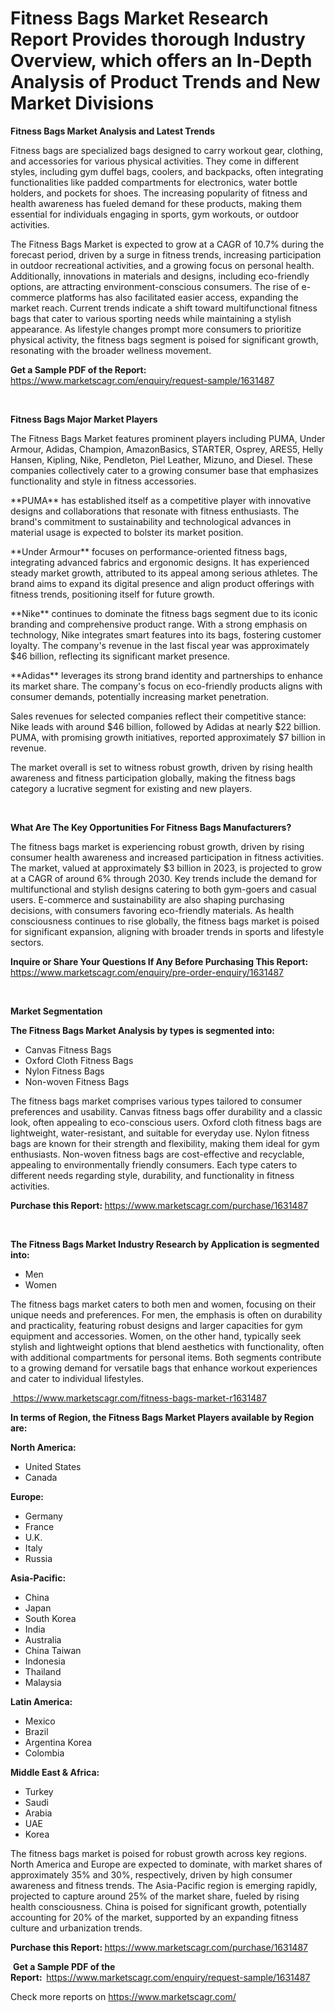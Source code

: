 <p><h1>Fitness Bags Market Research Report Provides thorough Industry Overview, which offers an In-Depth Analysis of Product Trends and New Market Divisions</h1></p><p><strong>Fitness Bags Market Analysis and Latest Trends</strong></p>
<p><p>Fitness bags are specialized bags designed to carry workout gear, clothing, and accessories for various physical activities. They come in different styles, including gym duffel bags, coolers, and backpacks, often integrating functionalities like padded compartments for electronics, water bottle holders, and pockets for shoes. The increasing popularity of fitness and health awareness has fueled demand for these products, making them essential for individuals engaging in sports, gym workouts, or outdoor activities.</p><p>The Fitness Bags Market is expected to grow at a CAGR of 10.7% during the forecast period, driven by a surge in fitness trends, increasing participation in outdoor recreational activities, and a growing focus on personal health. Additionally, innovations in materials and designs, including eco-friendly options, are attracting environment-conscious consumers. The rise of e-commerce platforms has also facilitated easier access, expanding the market reach. Current trends indicate a shift toward multifunctional fitness bags that cater to various sporting needs while maintaining a stylish appearance. As lifestyle changes prompt more consumers to prioritize physical activity, the fitness bags segment is poised for significant growth, resonating with the broader wellness movement.</p></p>
<p><strong>Get a Sample PDF of the Report:&nbsp;</strong> <a href="https://www.marketscagr.com/enquiry/request-sample/1631487?utm_campaign=2304&utm_medium=2&utm_source=Github&utm_content=ia&utm_term=05042025&utm_id=fitness-bags">https://www.marketscagr.com/enquiry/request-sample/1631487</a></p>
<p>&nbsp;</p>
<p><strong>Fitness Bags Major Market Players</strong></p>
<p><p>The Fitness Bags Market features prominent players including PUMA, Under Armour, Adidas, Champion, AmazonBasics, STARTER, Osprey, ARES5, Helly Hansen, Kipling, Nike, Pendleton, Piel Leather, Mizuno, and Diesel. These companies collectively cater to a growing consumer base that emphasizes functionality and style in fitness accessories.</p><p>**PUMA** has established itself as a competitive player with innovative designs and collaborations that resonate with fitness enthusiasts. The brand's commitment to sustainability and technological advances in material usage is expected to bolster its market position. </p><p>**Under Armour** focuses on performance-oriented fitness bags, integrating advanced fabrics and ergonomic designs. It has experienced steady market growth, attributed to its appeal among serious athletes. The brand aims to expand its digital presence and align product offerings with fitness trends, positioning itself for future growth.</p><p>**Nike** continues to dominate the fitness bags segment due to its iconic branding and comprehensive product range. With a strong emphasis on technology, Nike integrates smart features into its bags, fostering customer loyalty. The company's revenue in the last fiscal year was approximately $46 billion, reflecting its significant market presence.</p><p>**Adidas** leverages its strong brand identity and partnerships to enhance its market share. The company's focus on eco-friendly products aligns with consumer demands, potentially increasing market penetration. </p><p>Sales revenues for selected companies reflect their competitive stance: Nike leads with around $46 billion, followed by Adidas at nearly $22 billion. PUMA, with promising growth initiatives, reported approximately $7 billion in revenue. </p><p>The market overall is set to witness robust growth, driven by rising health awareness and fitness participation globally, making the fitness bags category a lucrative segment for existing and new players.</p></p>
<p>&nbsp;</p>
<p><strong>What Are The Key Opportunities For Fitness Bags Manufacturers?</strong></p>
<p><p>The fitness bags market is experiencing robust growth, driven by rising consumer health awareness and increased participation in fitness activities. The market, valued at approximately $3 billion in 2023, is projected to grow at a CAGR of around 6% through 2030. Key trends include the demand for multifunctional and stylish designs catering to both gym-goers and casual users. E-commerce and sustainability are also shaping purchasing decisions, with consumers favoring eco-friendly materials. As health consciousness continues to rise globally, the fitness bags market is poised for significant expansion, aligning with broader trends in sports and lifestyle sectors.</p></p>
<p><strong>Inquire or Share Your Questions If Any Before Purchasing This Report:</strong> <a href="https://www.marketscagr.com/enquiry/pre-order-enquiry/1631487?utm_campaign=2304&utm_medium=2&utm_source=Github&utm_content=ia&utm_term=05042025&utm_id=fitness-bags">https://www.marketscagr.com/enquiry/pre-order-enquiry/1631487</a></p>
<p>&nbsp;</p>
<p><strong>Market Segmentation</strong></p>
<p><strong>The Fitness Bags Market Analysis by types is segmented into:</strong></p>
<p><ul><li>Canvas Fitness Bags</li><li>Oxford Cloth Fitness Bags</li><li>Nylon Fitness Bags</li><li>Non-woven Fitness Bags</li></ul></p>
<p><p>The fitness bags market comprises various types tailored to consumer preferences and usability. Canvas fitness bags offer durability and a classic look, often appealing to eco-conscious users. Oxford cloth fitness bags are lightweight, water-resistant, and suitable for everyday use. Nylon fitness bags are known for their strength and flexibility, making them ideal for gym enthusiasts. Non-woven fitness bags are cost-effective and recyclable, appealing to environmentally friendly consumers. Each type caters to different needs regarding style, durability, and functionality in fitness activities.</p></p>
<p><strong>Purchase this Report:&nbsp;</strong><a href="https://www.marketscagr.com/purchase/1631487?utm_campaign=2304&utm_medium=2&utm_source=Github&utm_content=ia&utm_term=05042025&utm_id=fitness-bags">https://www.marketscagr.com/purchase/1631487</a></p>
<p>&nbsp;</p>
<p><strong>The Fitness Bags Market Industry Research by Application is segmented into:</strong></p>
<p><ul><li>Men</li><li>Women</li></ul></p>
<p><p>The fitness bags market caters to both men and women, focusing on their unique needs and preferences. For men, the emphasis is often on durability and practicality, featuring robust designs and larger capacities for gym equipment and accessories. Women, on the other hand, typically seek stylish and lightweight options that blend aesthetics with functionality, often with additional compartments for personal items. Both segments contribute to a growing demand for versatile bags that enhance workout experiences and cater to individual lifestyles.</p></p>
<p><a href="https://www.marketscagr.com/fitness-bags-market-r1631487?utm_campaign=2304&utm_medium=2&utm_source=Github&utm_content=ia&utm_term=05042025&utm_id=fitness-bags">&nbsp;https://www.marketscagr.com/fitness-bags-market-r1631487</a></p>
<p><strong>In terms of Region, the Fitness Bags Market Players available by Region are:</strong></p>
<p>
    <p> <strong> North America: </strong>
        <ul>
            <li>United States</li>
            <li>Canada</li>
        </ul>
        </p> 
    <p> <strong> Europe: </strong>
        <ul>
            <li>Germany</li>
            <li>France</li>
            <li>U.K.</li>
            <li>Italy</li>
            <li>Russia</li>
        </ul>
        </p> 
    <p> <strong> Asia-Pacific: </strong>
        <ul>
            <li>China</li>
            <li>Japan</li>
            <li>South Korea</li>
            <li>India</li>
            <li>Australia</li>
            <li>China Taiwan</li>
            <li>Indonesia</li>
            <li>Thailand</li>
            <li>Malaysia</li>
        </ul>
        </p> 
    <p> <strong> Latin America: </strong>
        <ul>
            <li>Mexico</li>
            <li>Brazil</li>
            <li>Argentina Korea</li>
            <li>Colombia</li>
        </ul>
        </p> 
    <p> <strong> Middle East & Africa: </strong>
        <ul>
            <li>Turkey</li>
            <li>Saudi</li>
            <li>Arabia</li>
            <li>UAE</li>
            <li>Korea</li>
        </ul>
    </p>
    </p>
<p><p>The fitness bags market is poised for robust growth across key regions. North America and Europe are expected to dominate, with market shares of approximately 35% and 30%, respectively, driven by high consumer awareness and fitness trends. The Asia-Pacific region is emerging rapidly, projected to capture around 25% of the market share, fueled by rising health consciousness. China is poised for significant growth, potentially accounting for 20% of the market, supported by an expanding fitness culture and urbanization trends.</p></p>
<p><strong>Purchase this Report: </strong><a href="https://www.marketscagr.com/purchase/1631487?utm_campaign=2304&utm_medium=2&utm_source=Github&utm_content=ia&utm_term=05042025&utm_id=fitness-bags">https://www.marketscagr.com/purchase/1631487</a></p>
<p>&nbsp;<strong>Get a Sample PDF of the Report:&nbsp;&nbsp;</strong><a href="https://www.marketscagr.com/enquiry/request-sample/1631487?utm_campaign=2304&utm_medium=2&utm_source=Github&utm_content=ia&utm_term=05042025&utm_id=fitness-bags">https://www.marketscagr.com/enquiry/request-sample/1631487</a></p>
<p><strong></strong></p>
<p>Check more reports on <a href="https://www.marketscagr.com/?utm_campaign=2304&utm_medium=2&utm_source=Github&utm_content=ia&utm_term=05042025&utm_id=fitness-bags">https://www.marketscagr.com/</a></p>